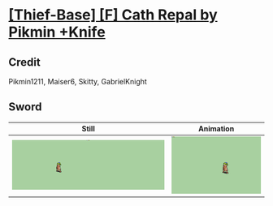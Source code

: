 # [\[Thief-Base\] \[F\] Cath Repal by Pikmin +Knife](../)

## Credit

Pikmin1211, Maiser6, Skitty, GabrielKnight
	
## Sword

| Still | Animation |
| :---: | :-------: |
| ![Sword still](./Sword_000.png) | ![Sword animation](./Sword.gif) |
